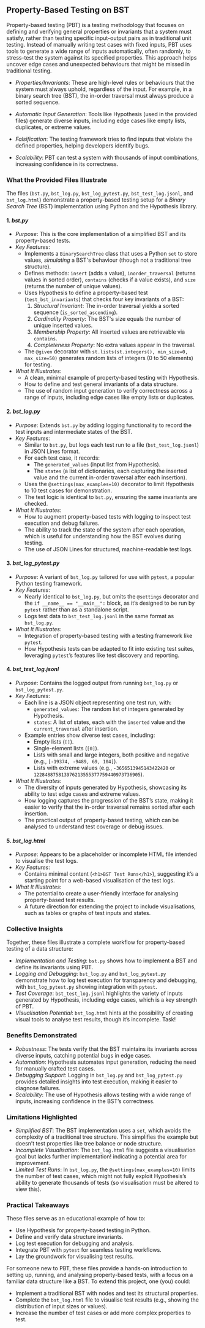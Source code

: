 
## Property-Based Testing on BST

Property-based testing (PBT) is a testing methodology that focuses on defining
and verifying general properties or invariants that a system must satisfy,
rather than testing specific input-output pairs as in traditional unit testing.
Instead of manually writing test cases with fixed inputs, PBT uses tools to
generate a wide range of inputs automatically, often randomly, to stress-test
the system against its specified properties. This approach helps uncover edge
cases and unexpected behaviours that might be missed in traditional testing.

- *Properties/Invariants*: These are high-level rules or behaviours that the
  system must always uphold, regardless of the input. For example, in a
  binary search tree (BST), the in-order traversal must always produce
  a sorted sequence.

- *Automatic Input Generation*: Tools like Hypothesis (used in the provided
  files) generate diverse inputs, including edge cases like empty lists,
  duplicates, or extreme values.

- *Falsification*: The testing framework tries to find inputs that violate
  the defined properties, helping developers identify bugs.

- *Scalability*: PBT can test a system with thousands of input combinations,
  increasing confidence in its correctness.


### What the Provided Files Illustrate

The files (`bst.py`, `bst_log.py`, `bst_log_pytest.py`, `bst_test_log.jsonl`,
and `bst_log.html`) demonstrate a property-based testing setup for a *Binary
Search Tree* (BST) implementation using Python and the Hypothesis library.

#### 1. *bst.py*
- *Purpose*: This is the core implementation of a simplified BST and its
  property-based tests.
- *Key Features*:
  - Implements a `BinarySearchTree` class that uses a Python `set` to store
    values, *simulating* a BST's behaviour (though not a traditional tree structure).
  - Defines methods: `insert` (adds a value), `inorder_traversal` (returns
    values in sorted order), `contains` (checks if a value exists), and
    `size` (returns the number of unique values).
  - Uses Hypothesis to define a property-based test (`test_bst_invariants`)
    that checks four key invariants of a BST:
    1. *Structural Invariant*: The in-order traversal yields a sorted
       sequence (`is_sorted_ascending`).
    2. *Cardinality Property*: The BST's size equals the number of unique
       inserted values.
    3. *Membership Property*: All inserted values are retrievable via `contains`.
    4. *Completeness Property*: No extra values appear in the traversal.
  - The `@given` decorator with `st.lists(st.integers(), min_size=0, max_size=50)`
    generates random lists of integers (0 to 50 elements) for testing.
- *What It Illustrates*:
  - A clean, minimal example of property-based testing with Hypothesis.
  - How to define and test general invariants of a data structure.
  - The use of random input generation to verify correctness across a
    range of inputs, including edge cases like empty lists or duplicates.

#### 2. *bst_log.py*
- *Purpose*: Extends `bst.py` by adding logging functionality to record
  the test inputs and intermediate states of the BST.
- *Key Features*:
  - Similar to `bst.py`, but logs each test run to a file (`bst_test_log.jsonl`)
    in JSON Lines format.
  - For each test case, it records:
    - The `generated_values` (input list from Hypothesis).
    - The `states` (a list of dictionaries, each capturing the inserted value
      and the current in-order traversal after each insertion).
  - Uses the `@settings(max_examples=10)` decorator to limit Hypothesis
    to 10 test cases for demonstration.
  - The test logic is identical to `bst.py`, ensuring the same invariants are checked.
- *What It Illustrates*:
  - How to augment property-based tests with logging to inspect test execution
    and debug failures.
  - The ability to track the state of the system after each operation, which is
    useful for understanding how the BST evolves during testing.
  - The use of JSON Lines for structured, machine-readable test logs.

#### 3. *bst_log_pytest.py*
- *Purpose*: A variant of `bst_log.py` tailored for use with `pytest`,
  a popular Python testing framework.
- *Key Features*:
  - Nearly identical to `bst_log.py`, but omits the `@settings` decorator
    and the `if __name__ == "__main__":` block, as it’s designed to be
    run by `pytest` rather than as a standalone script.
  - Logs test data to `bst_test_log.jsonl` in the same format as `bst_log.py`.
- *What It Illustrates*:
  - Integration of property-based testing with a testing framework like `pytest`.
  - How Hypothesis tests can be adapted to fit into existing test suites,
    leveraging `pytest`’s features like test discovery and reporting.

#### 4. *bst_test_log.jsonl*
- *Purpose*: Contains the logged output from running `bst_log.py` or `bst_log_pytest.py`.
- *Key Features*:
  - Each line is a JSON object representing one test run, with:
    - `generated_values`: The random list of integers generated by Hypothesis.
    - `states`: A list of states, each with the `inserted` value and the
      `current_traversal` after insertion.
  - Example entries show diverse test cases, including:
    - Empty lists (`[]`).
    - Single-element lists (`[0]`).
    - Lists with small and large integers, both positive and negative (e.g.,
      `[-19374, -9489, 69, 104]`).
    - Lists with extreme values (e.g., `-3656513945143422420`
      or `122848875813976213555377759440973736905`).
- *What It Illustrates*:
  - The diversity of inputs generated by Hypothesis, showcasing its
    ability to test edge cases and extreme values.
  - How logging captures the progression of the BST’s state, making it
    easier to verify that the in-order traversal remains sorted after each insertion.
  - The practical output of property-based testing, which can be analysed
    to understand test coverage or debug issues.

#### 5. *bst_log.html*
- *Purpose*: Appears to be a placeholder or incomplete HTML file intended
  to visualise the test logs.
- *Key Features*:
  - Contains minimal content (`<h1>BST Test Runs</h1>`), suggesting
    it’s a starting point for a web-based visualisation of the test logs.
- *What It Illustrates*:
  - The potential to create a user-friendly interface for analysing
    property-based test results.
  - A future direction for extending the project to include visualisations,
    such as tables or graphs of test inputs and states.


### Collective Insights
Together, these files illustrate a complete workflow for property-based testing
of a data structure:
- *Implementation and Testing*: `bst.py` shows how to implement a BST and define
  its invariants using PBT.
- *Logging and Debugging*: `bst_log.py` and `bst_log_pytest.py` demonstrate how
  to log test execution for transparency and debugging, with `bst_log_pytest.py`
  showing integration with `pytest`.
- *Test Coverage*: `bst_test_log.jsonl` highlights the variety of inputs generated
  by Hypothesis, including edge cases, which is a key strength of PBT.
- *Visualisation Potential*: `bst_log.html` hints at the possibility of creating
  visual tools to analyse test results, though it’s incomplete. Task!


### Benefits Demonstrated
- *Robustness*: The tests verify that the BST maintains its invariants across
  diverse inputs, catching potential bugs in edge cases.
- *Automation*: Hypothesis automates input generation, reducing the need for
  manually crafted test cases.
- *Debugging Support*: Logging in `bst_log.py` and `bst_log_pytest.py`
  provides detailed insights into test execution, making it easier to diagnose failures.
- *Scalability*: The use of Hypothesis allows testing with a wide range
  of inputs, increasing confidence in the BST’s correctness.


### Limitations Highlighted
- *Simplified BST*: The BST implementation uses a `set`, which avoids the complexity
  of a traditional tree structure. This simplifies the example but doesn’t test
  properties like tree balance or node structure.
- *Incomplete Visualisation*: The `bst_log.html` file suggests a visualisation goal
  but lacks further implementation! indicating a potential area for improvement.
- *Limited Test Runs*: In `bst_log.py`, the `@settings(max_examples=10)` limits the
  number of test cases, which might not fully exploit Hypothesis’s ability to generate
  thousands of tests (so visualisation must be altered to view this).


### Practical Takeaways

These files serve as an educational example of how to:
- Use Hypothesis for property-based testing in Python.
- Define and verify data structure invariants.
- Log test execution for debugging and analysis.
- Integrate PBT with `pytest` for seamless testing workflows.
- Lay the groundwork for visualising test results.

For someone new to PBT, these files provide a hands-on introduction to setting up,
running, and analysing property-based tests, with a focus on a familiar data structure
like a BST. To extend this project, one (you) could:
- Implement a traditional BST with nodes and test its structural properties.
- Complete the `bst_log.html` file to visualise test results (e.g., showing
  the distribution of input sizes or values).
- Increase the number of test cases or add more complex properties to test.

